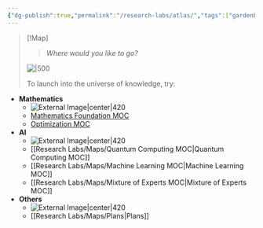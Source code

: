 ```yaml
---
{"dg-publish":true,"permalink":"/research-labs/atlas/","tags":["gardenEntry"],"created":"2025-02-21T16:35:17.001+07:00","updated":"2025-03-15T16:42:19.811+07:00"}
---
```


> [!Map]
> > *Where would you like to go?*
>
> ![|500](https://i.imgur.com/7a2OF0m.png)
> 
> To launch into the universe of knowledge, try: 

- **Mathematics**
	- ![External Image|center|420](https://c4.wallpaperflare.com/wallpaper/126/524/884/kurzgesagt-in-a-nutshell-flatdesign-hd-wallpaper-preview.jpg)
	- [Mathematics Foundation MOC](Mathematics%20Foundation%20MOC.md)
	- [Optimization MOC](Optimization%20MOC.md)
- **AI**
	- ![External Image|center|420](https://preview.redd.it/kurzgesagt-4k-wallpapers-3840x2160-v0-thrpw4zmouhb1.png?width=3840&format=png&auto=webp&s=b1dfb23b2606ba97b175f60c77bfc8a9eb13f4f8)
	- [[Research Labs/Maps/Quantum Computing MOC\|Quantum Computing MOC]]
	- [[Research Labs/Maps/Machine Learning MOC\|Machine Learning MOC]]
	- [[Research Labs/Maps/Mixture of Experts MOC\|Mixture of Experts MOC]]
- **Others**
	- ![External Image|center|420](https://i.imgur.com/rA9FODR.png)
	- [[Research Labs/Maps/Plans\|Plans]]
